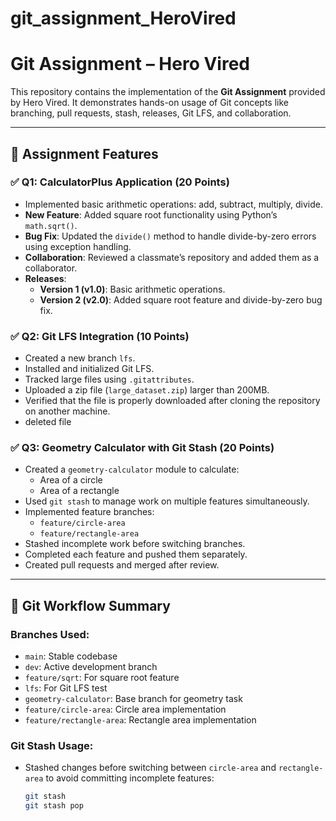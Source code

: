 # git_assignment_HeroVired
# Git Assignment – Hero Vired

This repository contains the implementation of the **Git Assignment** provided by Hero Vired. It demonstrates hands-on usage of Git concepts like branching, pull requests, stash, releases, Git LFS, and collaboration.

---

## 📌 Assignment Features

### ✅ Q1: CalculatorPlus Application (20 Points)
- Implemented basic arithmetic operations: add, subtract, multiply, divide.
- **New Feature**: Added square root functionality using Python’s `math.sqrt()`.
- **Bug Fix**: Updated the `divide()` method to handle divide-by-zero errors using exception handling.
- **Collaboration**: Reviewed a classmate’s repository and added them as a collaborator.
- **Releases**:
  - **Version 1 (v1.0)**: Basic arithmetic operations.
  - **Version 2 (v2.0)**: Added square root feature and divide-by-zero bug fix.

### ✅ Q2: Git LFS Integration (10 Points)
- Created a new branch `lfs`.
- Installed and initialized Git LFS.
- Tracked large files using `.gitattributes`.
- Uploaded a zip file (`large_dataset.zip`) larger than 200MB.
- Verified that the file is properly downloaded after cloning the repository on another machine.
- deleted file

### ✅ Q3: Geometry Calculator with Git Stash (20 Points)
- Created a `geometry-calculator` module to calculate:
  - Area of a circle
  - Area of a rectangle
- Used `git stash` to manage work on multiple features simultaneously.
- Implemented feature branches:
  - `feature/circle-area`
  - `feature/rectangle-area`
- Stashed incomplete work before switching branches.
- Completed each feature and pushed them separately.
- Created pull requests and merged after review.

---

## 🚀 Git Workflow Summary

### Branches Used:
- `main`: Stable codebase
- `dev`: Active development branch
- `feature/sqrt`: For square root feature
- `lfs`: For Git LFS test
- `geometry-calculator`: Base branch for geometry task
- `feature/circle-area`: Circle area implementation
- `feature/rectangle-area`: Rectangle area implementation

### Git Stash Usage:
- Stashed changes before switching between `circle-area` and `rectangle-area` to avoid committing incomplete features:
  ```bash
  git stash
  git stash pop
